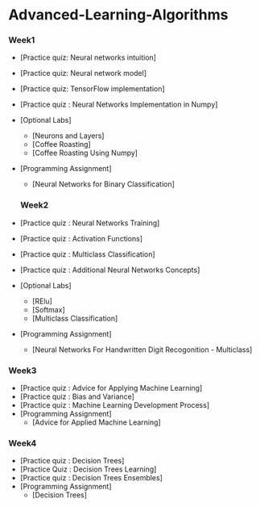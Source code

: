 # Advanced-Learning-Algorithms

### Week1

- [Practice quiz: Neural networks intuition]
- [Practice quiz: Neural network model]
- [Practice quiz: TensorFlow implementation]
- [Practice quiz : Neural Networks Implementation in Numpy]
- [Optional Labs]
  - [Neurons and Layers]
  - [Coffee Roasting]
  - [Coffee Roasting Using Numpy]
- [Programming Assignment]
  - [Neural Networks for Binary Classification]

  ### Week2

- [Practice quiz : Neural Networks Training]
- [Practice quiz : Activation Functions]
- [Practice quiz : Multiclass Classification]
- [Practice quiz : Additional Neural Networks Concepts]
- [Optional Labs]
    - [RElu]
    - [Softmax]
    - [Multiclass Classification]
- [Programming Assignment]
  - [Neural Networks For Handwritten Digit Recogonition - Multiclass]

### Week3

- [Practice quiz : Advice for Applying Machine Learning] 
- [Practice quiz : Bias and Variance]
- [Practice quiz : Machine Learning Development Process]
- [Programming Assignment]
  - [Advice for Applied Machine Learning]

### Week4 

- [Practice quiz : Decision Trees]
- [Practice Quiz : Decision Trees Learning]
- [Practice quiz : Decision Trees Ensembles]
- [Programming Assignment]
  - [Decision Trees]
